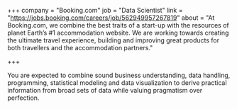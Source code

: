 +++
company = "Booking.com"
job = "Data Scientist"
link = "https://jobs.booking.com/careers/job/562949957267819"
about = "At Booking.com, we combine the best traits of a start-up with the resources of planet Earth’s #1 accommodation website. We are working towards creating the ultimate travel experience, building and improving great products for both travellers and the accommodation partners."

+++

You are expected to combine sound business understanding, data handling, programming, statistical modeling and data visualization to derive practical information from broad sets of data while valuing pragmatism over perfection.